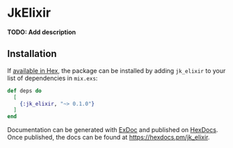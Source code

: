 # JkElixir

**TODO: Add description**

## Installation

If [available in Hex](https://hex.pm/docs/publish), the package can be installed
by adding `jk_elixir` to your list of dependencies in `mix.exs`:

```elixir
def deps do
  [
    {:jk_elixir, "~> 0.1.0"}
  ]
end
```

Documentation can be generated with [ExDoc](https://github.com/elixir-lang/ex_doc)
and published on [HexDocs](https://hexdocs.pm). Once published, the docs can
be found at <https://hexdocs.pm/jk_elixir>.


